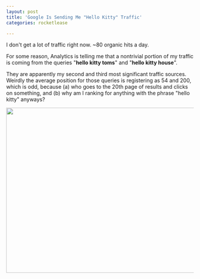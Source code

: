```yaml
---
layout: post
title: 'Google Is Sending Me "Hello Kitty" Traffic'
categories: rocketlease

---
```


I don't get a lot of traffic right now. ~80 organic hits a day.

For some reason, Analytics is telling me that a nontrivial portion of my traffic is coming from the queries "<strong>hello kitty toms</strong>" and "<strong>hello kitty house</strong>".

They are apparently my second and third most significant traffic sources.  Weirdly the average position for those queries is registering as 54 and 200, which is odd, because (a) who goes to the 20th page of results and clicks on something, and (b) why am I ranking for anything with the phrase  "hello kitty" anyways?

<a href="/images/weirdsearchqueries.png"><img src="/images/weirdsearchqueries.png" alt="" title="weirdsearchqueries" width="1022" height="444" class="aligncenter size-full wp-image-198" /></a>
